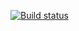 [![Build status](https://ci.appveyor.com/api/projects/status/f1puq0ftxfhqm3bj?svg=true)](https://ci.appveyor.com/project/inessashuvalova/media-hw-ahj)
